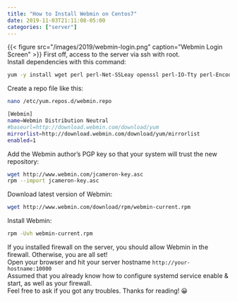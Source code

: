 ```yaml
---
title: "How to Install Webmin on Centos7"
date: 2019-11-03T21:11:08-05:00
categories: ["server"]
---
```

{{< figure src="/images/2019/webmin-login.png" caption="Webmin Login Screen" >}}
First off, access to the server via ssh with root.\
Install dependencies with this command:
```bash
yum -y install wget perl perl-Net-SSLeay openssl perl-IO-Tty perl-Encode-Detect perl-Data-Dumper unzip
```
Create a repo file like this:
```bash
nano /etc/yum.repos.d/webmin.repo
```
```bash
[Webmin]
name=Webmin Distribution Neutral
#baseurl=http://download.webmin.com/download/yum
mirrorlist=http://download.webmin.com/download/yum/mirrorlist
enabled=1
```
Add the Webmin author’s PGP key so that your system will trust the new repository:
```bash
wget http://www.webmin.com/jcameron-key.asc
rpm --import jcameron-key.asc
```
Download latest version of Webmin:
```bash
wget http://www.webmin.com/download/rpm/webmin-current.rpm
```
Install Webmin:
```bash
rpm -Uvh webmin-current.rpm
```
If you installed firewall on the server, you should allow Webmin in the firewall. Otherwise, you are all set!\
Open your browser and hit your server hostname `http://your-hostname:10000`\
Assumed that you already know how to configure systemd service enable & start, as well as your firewall.\
Feel free to ask if you got any troubles. Thanks for reading! 😀
